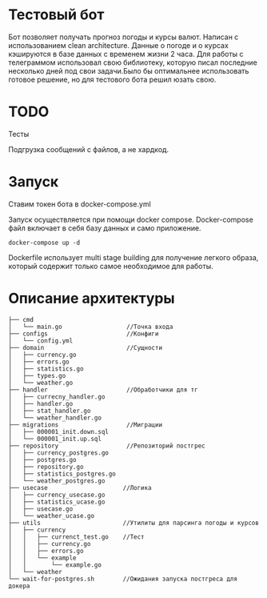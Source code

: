 # Тестовый бот
Бот позволяет получать прогноз погоды и курсы валют. Написан с использованием clean architecture.
Данные о погоде и о курсах кэшируются в базе данных с временем жизни 2 часа.
Для работы с телеграммом использовал свою библиотеку, которую писал последние несколько дней под свои задачи.Было бы оптимальнее использовать готовое решение, но для тестового бота решил юзать свою.

# TODO
Тесты

Подгрузка сообщений с файлов, а не хардкод.

# Запуск

Ставим токен бота в docker-compose.yml

Запуск осуществляется при помощи docker compose.
Docker-compose файл включает в себя базу данных и само приложение.

```
docker-compose up -d
```

Dockerfile использует multi stage building для получение легкого образа, который содержит только самое необходимое для работы.

# Описание архитектуры
```
├── cmd                     
│   └── main.go                  //Точка входа
├── configs                      //Конфиги
│   └── config.yml
├── domain                       //Сущности
│   ├── currency.go
│   ├── errors.go
│   ├── statistics.go
│   ├── types.go
│   └── weather.go
├── handler                      //Обработчики для тг
│   ├── currecny_handler.go
│   ├── handler.go
│   ├── stat_handler.go
│   └── weather_handler.go
├── migrations                   //Миграции
│   ├── 000001_init.down.sql
│   └── 000001_init.up.sql
├── repository                   //Репозиторий постгрес
│   ├── currency_postgres.go
│   ├── postgres.go
│   ├── repository.go
│   ├── statistics_postgres.go
│   └── weather_postgres.go
├── usecase                     //Логика
│   ├── currency_usecase.go
│   ├── statistics_ucase.go
│   ├── usecase.go
│   └── weather_ucase.go
├── utils                       //Утилиты для парсинга погоды и курсов
│   ├── currency
│   │   ├── currenct_test.go    //Тест
│   │   ├── currency.go
│   │   ├── errors.go
│   │   └── example
│   │       └── example.go
│   └── weather
└── wait-for-postgres.sh        //Ожидания запуска постгреса для докера
```
